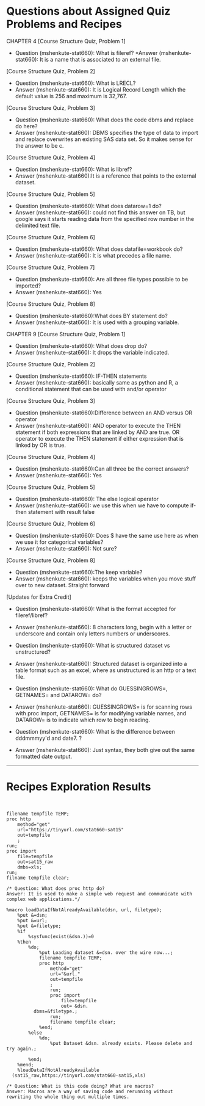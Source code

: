 
# Questions about Assigned Quiz Problems and Recipes


CHAPTER 4
[Course Structure Quiz, Problem 1]
* Question (mshenkute-stat660): What is fileref?
*Answer (mshenkute-stat660): It is a name that is associated to an external file. 


[Course Structure Quiz, Problem 2]
* Question (mshenkute-stat660): What is LRECL?
* Answer (mshenkute-stat660): It is Logical Record Length which the default value is 
256 and maximum is 32,767.

[Course Structure Quiz, Problem 3]
* Question (mshenkute-stat660): What does the code dbms and replace do here?
* Answer (mshenkute-stat660): DBMS specifies the type of data to import and replace 
overwrites an existing SAS data set. So it makes sense for the answer to be c. 


[Course Structure Quiz, Problem 4]
* Question (mshenkute-stat660): What is libref?
* Answer (mshenkute-stat660):It is a reference that points to the external dataset. 

[Course Structure Quiz, Problem 5]
* Question (mshenkute-stat660): What does datarow=1 do?
* Answer (mshenkute-stat660): could not find this answer on TB, but google says it 
starts reading data from the specified row number in the delimited text file.


[Course Structure Quiz, Problem 6]
* Question (mshenkute-stat660): What does datafile=workbook do?
* Answer (mshenkute-stat660): It is what precedes a file name.

[Course Structure Quiz, Problem 7]
* Question (mshenkute-stat660): Are all three file types possible to be imported?
* Answer (mshenkute-stat660): Yes


[Course Structure Quiz, Problem 8]
* Question (mshenkute-stat660):What does BY statement do?
* Answer (mshenkute-stat660): It is used with a grouping variable.

CHAPTER 9
[Course Structure Quiz, Problem 1]
* Question (mshenkute-stat660): What does drop do?
* Answer (mshenkute-stat660):  It drops the variable indicated.

[Course Structure Quiz, Problem 2]
* Question (mshenkute-stat660): IF-THEN statements
* Answer (mshenkute-stat660): basically same as python and R, a conditional statement 
that can be used with and/or operator


[Course Structure Quiz, Problem 3]
* Question (mshenkute-stat660):Difference between an AND versus OR operator
* Answer (mshenkute-stat660): AND operator to execute the THEN statement if both 
expressions that are linked by AND are true. OR operator to execute the THEN statement 
if either expression that is linked by OR is true.

[Course Structure Quiz, Problem 4]
* Question (mshenkute-stat660):Can all three be the correct answers?
* Answer (mshenkute-stat660): Yes

[Course Structure Quiz, Problem 5]
* Question (mshenkute-stat660): The else logical operator
* Answer (mshenkute-stat660): we use this when we have to compute if-then statement 
with result false

[Course Structure Quiz, Problem 6]
* Question (mshenkute-stat660): Does $ have the same use here as when we use it for 
categorical variables?
* Answer (mshenkute-stat660): Not sure? 

[Course Structure Quiz, Problem 8]
* Question (mshenkute-stat660):The keep variable?
* Answer (mshenkute-stat660): keeps the variables when you move stuff over to new dataset. 
Straight forward

[Updates for Extra Credit]
* Question (mshenkute-stat660): What is the format accepted for fileref/libref?
* Answer (mshenkute-stat660): 8 characters long, begin with a letter or underscore and 
contain only letters numbers or underscores.

* Question (mshenkute-stat660): What is structured dataset vs unstructured?
* Answer (mshenkute-stat660): Structured dataset is organized into a table format such as
an excel, where as unstructured is an http or a text file. 

* Question (mshenkute-stat660): What do GUESSINGROWS=, GETNAMES= and DATAROW= do?
* Answer (mshenkute-stat660): GUESSINGROWS= is for scanning rows with proc import, 
GETNAMES= is for modifying variable names, and DATAROW= is to indicate which row
to begin reading.

* Question (mshenkute-stat660): What is the difference between dddmmmyy'd and date7. ?
* Answer (mshenkute-stat660): Just syntax, they both give out the same formatted date output. 


***



# Recipes Exploration Results



```SAS


filename tempfile TEMP;
proc http
	method="get"
	url="https://tinyurl.com/stat660-sat15"
	out=tempfile
	;
run;
proc import
	file=tempfile
	out=sat15_raw
	dmbs=xls;
run;
filname tempfile clear;

/* Question: What does proc http do? 
Answer: It is used to make a simple web request and communicate with complex web applications.*/

%macro loadDataIfNotAlreadyAvailable(dsn, url, filetype);
	%put &=dsn;
	%put &=url;
	%put &=filetype;
	%if
		%sysfunc(exist(&dsn.))=0
	%then
		%do;
			%put Loading dataset &=dsn. over the wire now...;
			filename tempfile TEMP;
			proc http
				method="get"
				url="&url."
				out=tempfile
				;
				run;
				proc import
					file=tempfile
					out= &dsn.
          dbms=&filetype.;
				run;
				filename tempfile clear;
			%end;
		%else
			%do;
				%put Dataset &dsn. already exists. Please delete and try again.;

		%end;
	%mend;
	%loadDataIfNotAlreadyAvailable
  (sat15_raw,https://tinyurl.com/stat660-sat15,xls)

/* Question: What is this code doing? What are macros? 
Answer: Macros are a way of saving code and rerunning without rewriting the whole thing out multiple times.


```
